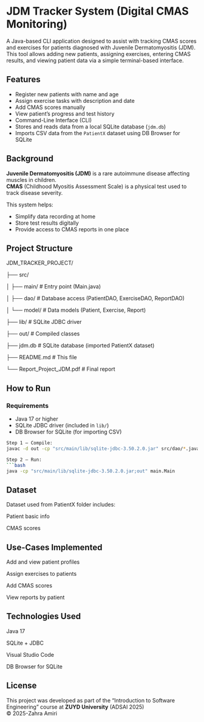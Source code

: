 # JDM Tracker System (Digital CMAS Monitoring)

A Java-based CLI application designed to assist with tracking CMAS scores and exercises for patients diagnosed with Juvenile Dermatomyositis (JDM). This tool allows adding new patients, assigning exercises, entering CMAS results, and viewing patient data via a simple terminal-based interface.



## Features

- Register new patients with name and age  
- Assign exercise tasks with description and date  
- Add CMAS scores manually  
- View patient’s progress and test history  
- Command-Line Interface (CLI)  
- Stores and reads data from a local SQLite database (`jdm.db`)  
- Imports CSV data from the `PatientX` dataset using DB Browser for SQLite  


## Background

**Juvenile Dermatomyositis (JDM)** is a rare autoimmune disease affecting muscles in children.  
**CMAS** (Childhood Myositis Assessment Scale) is a physical test used to track disease severity.

This system helps:
- Simplify data recording at home  
- Store test results digitally  
- Provide access to CMAS reports in one place  


## Project Structure

JDM_TRACKER_PROJECT/

├── src/

│ ├── main/ # Entry point (Main.java)

│ ├── dao/ # Database access (PatientDAO, ExerciseDAO, ReportDAO)

│ └── model/ # Data models (Patient, Exercise, Report)

├── lib/ # SQLite JDBC driver

├── out/ # Compiled classes

├── jdm.db # SQLite database (imported PatientX dataset)

├── README.md # This file

└── Report_Project_JDM.pdf # Final report


## How to Run

### Requirements
- Java 17 or higher  
- SQLite JDBC driver (included in `lib/`)  
- DB Browser for SQLite (for importing CSV)  


```bash
Step 1 – Compile:
javac -d out -cp "src/main/lib/sqlite-jdbc-3.50.2.0.jar" src/dao/*.java src/model/*.java src/main/*.java

Step 2 – Run:
```bash
java -cp "src/main/lib/sqlite-jdbc-3.50.2.0.jar;out" main.Main

```
## Dataset

Dataset used from PatientX folder includes:

Patient basic info 

CMAS scores 


## Use-Cases Implemented
Add and view patient profiles

Assign exercises to patients

Add CMAS scores

View reports by patient


## Technologies Used
Java 17

SQLite + JDBC

Visual Studio Code

DB Browser for SQLite

## License
This project was developed as part of the “Introduction to Software Engineering” course at **ZUYD University** (ADSAI 2025)  
© 2025-Zahra Amiri





